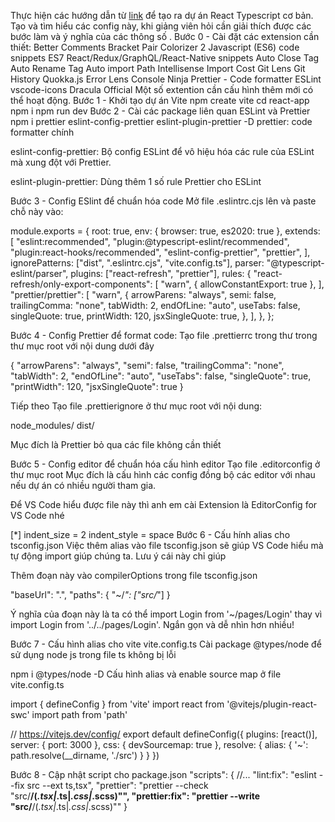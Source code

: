 Thực hiện các hướng dẫn từ [link](../Hướng%20dẫn/Hướng%20dẫn%20config%20dự%20án%20ReactJS%20-%20Typescript.md)
để tạo ra dự án React Typescript cơ bản.
Tạo và tìm hiểu các config này, khi giảng viên hỏi cần giải thích được các bước làm và ý nghĩa của các thông số
.
Bước 0 - Cài đặt các extension cần thiết:
Better Comments
Bracket Pair Colorizer 2
Javascript (ES6) code snippets
ES7 React/Redux/GraphQL/React-Native snippets
Auto Close Tag
Auto Rename Tag
Auto import
Path Intellisense
Import Cost
Git Lens
Git History
Quokka.js
Error Lens
Console Ninja
Prettier - Code formatter
ESLint
vscode-icons
Dracula Official
Một số extention cần cấu hình thêm mới có thể hoạt động.
Bước 1 - Khởi tạo dự án Vite
npm create vite
cd react-app
npm i
npm run dev
Bước 2 - Cài các package liên quan ESLint và Prettier
npm i prettier eslint-config-prettier eslint-plugin-prettier -D
prettier: code formatter chính

eslint-config-prettier: Bộ config ESLint để vô hiệu hóa các rule của ESLint mà xung đột với Prettier.

eslint-plugin-prettier: Dùng thêm 1 số rule Prettier cho ESLint

Bước 3 - Config ESlint để chuẩn hóa code
Mở file .eslintrc.cjs lên và paste chỗ này vào:

module.exports = {
root: true,
env: { browser: true, es2020: true },
extends: [
"eslint:recommended",
"plugin:@typescript-eslint/recommended",
"plugin:react-hooks/recommended",
"eslint-config-prettier",
"prettier",
],
ignorePatterns: ["dist", ".eslintrc.cjs", "vite.config.ts"],
parser: "@typescript-eslint/parser",
plugins: ["react-refresh", "prettier"],
rules: {
"react-refresh/only-export-components": [
"warn",
{ allowConstantExport: true },
],
"prettier/prettier": [
"warn",
{
arrowParens: "always",
semi: false,
trailingComma: "none",
tabWidth: 2,
endOfLine: "auto",
useTabs: false,
singleQuote: true,
printWidth: 120,
jsxSingleQuote: true,
},
],
},
};

Bước 4 - Config Prettier để format code:
Tạo file .prettierrc trong thư trong thư mục root với nội dung dưới đây

{
"arrowParens": "always",
"semi": false,
"trailingComma": "none",
"tabWidth": 2,
"endOfLine": "auto",
"useTabs": false,
"singleQuote": true,
"printWidth": 120,
"jsxSingleQuote": true
}

Tiếp theo Tạo file .prettierignore ở thư mục root với nội dung:

node_modules/
dist/

Mục đích là Prettier bỏ qua các file không cần thiết

Bước 5 - Config editor để chuẩn hóa cấu hình editor
Tạo file .editorconfig ở thư mục root Mục đích là cấu hình các config đồng bộ các editor với nhau nếu dự án có nhiều người tham gia.

Để VS Code hiểu được file này thì anh em cài Extension là EditorConfig for VS Code nhé

[*]
indent_size = 2
indent_style = space
Bước 6 - Cấu hính alias cho tsconfig.json
Việc thêm alias vào file tsconfig.json sẽ giúp VS Code hiểu mà tự động import giúp chúng ta. Lưu ý cái này chỉ giúp

Thêm đoạn này vào compilerOptions trong file tsconfig.json

"baseUrl": ".",
"paths": {
"~/_": ["src/_"]
}

Ý nghĩa của đoạn này là ta có thể import Login from '~/pages/Login' thay vì import Login from '../../pages/Login'. Ngắn gọn và dễ nhìn hơn nhiều!

Bước 7 - Cấu hình alias cho vite vite.config.ts
Cài package @types/node để sử dụng node js trong file ts không bị lỗi

npm i @types/node -D
Cấu hình alias và enable source map ở file vite.config.ts

import { defineConfig } from 'vite'
import react from '@vitejs/plugin-react-swc'
import path from 'path'

// https://vitejs.dev/config/
export default defineConfig({
plugins: [react()],
server: {
port: 3000
},
css: {
devSourcemap: true
},
resolve: {
alias: {
'~': path.resolve(\_\_dirname, './src')
}
}
})

Bước 8 - Cập nhật script cho package.json
"scripts": {
//...
"lint:fix": "eslint --fix src --ext ts,tsx",
"prettier": "prettier --check \"src/**/(_.tsx|_.ts|_.css|_.scss)\"",
"prettier:fix": "prettier --write \"src/**/(_.tsx|_.ts|_.css|_.scss)\""
}
